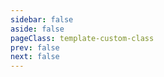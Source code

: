 ```yaml
---
sidebar: false
aside: false
pageClass: template-custom-class
prev: false
next: false
---
```


<DemoTemplate></DemoTemplate>

<style lang="scss">
.template-custom-class {
  .VPDoc {
    padding: 0;

    .container{
        margin: 0;
        max-width: 100% !important;

        .content{
            padding: 0;
            margin: 0;
            max-width: 100% !important;
        }
    }
  }
}
</style>
